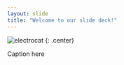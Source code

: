 ```yaml
---
layout: slide
title: "Welcome to our slide deck!"
---
```


![electrocat](https://octodex.github.com/images/electrocat.png)
{: .center}

Caption here
